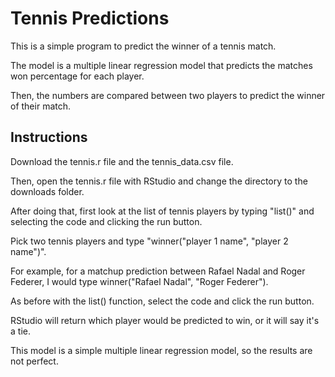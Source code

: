 # Tennis Predictions

This is a simple program to predict the winner of a tennis match.

The model is a multiple linear regression model that predicts the matches won percentage for each player.

Then, the numbers are compared between two players to predict the winner of their match.


## Instructions

Download the tennis.r file and the tennis_data.csv file. 

Then, open the tennis.r file with RStudio and change the directory to the downloads folder.

After doing that, first look at the list of tennis players by typing "list()" and selecting the code and clicking the run button.

Pick two tennis players and type "winner("player 1 name", "player 2 name")".

For example, for a matchup prediction between Rafael Nadal and Roger Federer, I would type winner("Rafael Nadal", "Roger Federer").

As before with the list() function, select the code and click the run button.

RStudio will return which player would be predicted to win, or it will say it's a tie.  

This model is a simple multiple linear regression model, so the results are not perfect. 
